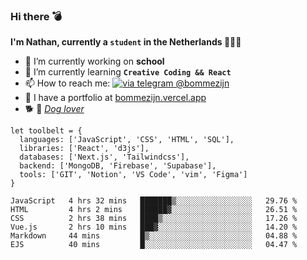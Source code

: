 ### Hi there 💣

**I'm Nathan, currently a `student` in the Netherlands 👨🏻‍🎓**
- 🔭 I’m currently working on **school**
- 🌱 I’m currently learning **`Creative Coding && React`**
- 📫 How to reach me: [![via telegram @bommezijn](https://shields.io/badge/@bommezijn-blue?logo=telegram&style=flat&color=21202F&labelColor=21202F)](https://t.me/bommezijn)
- 💼 I have a portfolio at [bommezijn.vercel.app](bommezijn.vercel.app)
- 🐕 📸  *[Dog lover](https://cln.sh/mvm25T)*
```JS
let toolbelt = {
  languages: ['JavaScript', 'CSS', 'HTML', 'SQL'],
  libraries: ['React', 'd3js'],
  databases: ['Next.js', 'Tailwindcss'],
  backend: ['MongoDB, 'Firebase', 'Supabase'],
  tools: ['GIT', 'Notion', 'VS Code', 'vim', 'Figma']
} 

```

<!--START_SECTION:waka-->

```text
JavaScript   4 hrs 32 mins   ███████▒░░░░░░░░░░░░░░░░░   29.76 %
HTML         4 hrs 2 mins    ██████▓░░░░░░░░░░░░░░░░░░   26.51 %
CSS          2 hrs 38 mins   ████▒░░░░░░░░░░░░░░░░░░░░   17.26 %
Vue.js       2 hrs 10 mins   ███▓░░░░░░░░░░░░░░░░░░░░░   14.20 %
Markdown     44 mins         █▒░░░░░░░░░░░░░░░░░░░░░░░   04.88 %
EJS          40 mins         █░░░░░░░░░░░░░░░░░░░░░░░░   04.47 %
```

<!--END_SECTION:waka-->



<!--
**bommezijn/bommezijn** is a ✨ _special_ ✨ repository because its `README.md` (this file) appears on your GitHub profile.

Here are some ideas to get you started:

- c I’m currently working on ...
- 🌱 I’m currently learning ...
- 👯 I’m looking to collaborate on ...
- 🤔 I’m looking for help with ...
- 💬 Ask me about ...
- 📫 How to reach me: ...
- 😄 Pronouns: ...
- ⚡ Fun fact: ...
-->
